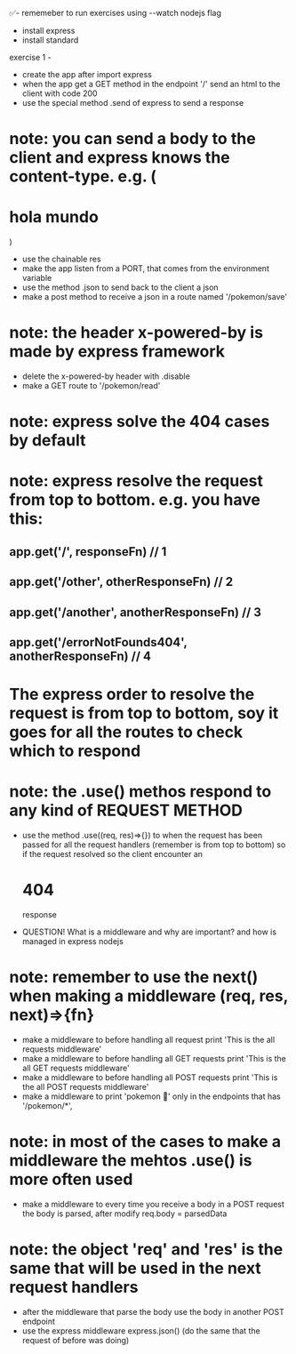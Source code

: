✅- rememeber to run exercises using --watch nodejs flag
- install express
- install standard

exercise 1 - 
- create the app after import express
- when the app get a GET method in the endpoint '/' send an html to the client with code 200
- use the special method .send of express to send a response

# note: you can send a body to the client and express knows the content-type. e.g. (<h1> hola mundo </h1>)

- use the chainable res
- make the app listen from a PORT, that comes from the environment variable
- use the method .json to send back to the client a json
- make a post method to receive a json in a route named '/pokemon/save'
 

# note: the header x-powered-by is made by express framework

- delete the x-powered-by header with .disable
- make a GET route to '/pokemon/read'

# note: express solve the 404 cases by default

# note: express resolve the request from top to bottom. e.g. you have this:
## app.get('/', responseFn) // 1
## app.get('/other', otherResponseFn) // 2
## app.get('/another', anotherResponseFn) // 3
## app.get('/errorNotFounds404', anotherResponseFn) // 4
# The express order to resolve the request is from top to bottom, soy it goes for all the routes to check which to respond

# note: the .use() methos respond to any kind of REQUEST METHOD

- use the method .use((req, res)=>{}) to when the request has been passed for all the request handlers (remember is from top to bottom)
so if the request resolved so the client encounter an <h1>404</h1> response

- QUESTION! What is a middleware and why are important? and how is managed in express nodejs

# note: remember to use the next() when making a middleware (req, res, next)=>{fn}

- make a middleware to before handling all request print 'This is the all requests middleware'
- make a middleware to before handling all GET requests print 'This is the all GET requests middleware'
- make a middleware to before handling all POST requests print 'This is the all POST requests middleware'
- make a middleware to print 'pokemon 👻' only in the endpoints that has '/pokemon/*', 

# note: in most of the cases to make a middleware the mehtos .use() is more often used

- make a middleware to every time you receive a body in a POST request the body is parsed, after modify req.body = parsedData

# note: the object 'req' and 'res' is the same that will be used in the next request handlers

- after the middleware that parse the body use the body in another POST endpoint
- use the express middleware express.json() (do the same that the request of before was doing)
